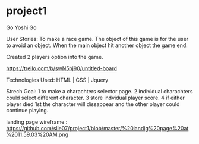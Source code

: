 # project1

Go Yoshi Go

User Stories:
To make a race game. The object of this game is for the user to avoid an object. When the main object hit another object the game end.

Created 2 players option into the game.



https://trello.com/b/swN5hj90/untitled-board



Technologies Used:
HTML | CSS | Jquery

Strech Goal:
1 to make a charachters selector page.
2 individual charachters could select different character.
3 store indvidual player score.
4 if either player died 1st the character will dissappear and the other player could continue playing.


landing page wireframe :
https://github.com/slie07/project1/blob/master/%20landig%20page%20at%2011.59.03%20AM.png

